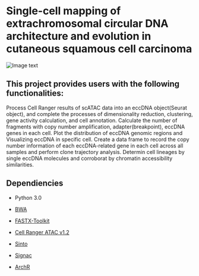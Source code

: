 # Single-cell mapping of extrachromosomal circular DNA architecture and evolution in cutaneous squamous cell carcinoma

![Image text](https://github.com/Leelab-Kmmu/Single-cell-mapping-of-extrachromosomal-circular-DNA/main/workflow.png)

## This project provides users with the following functionalities:
Process Cell Ranger results of scATAC data into an eccDNA object(Seurat object), and complete the processes of dimensionality reduction, clustering, gene activity calculation, and cell annotation.
Calculate the number of fragments with copy number amplification, adapter(breakpoint), eccDNA genes in each cell. Plot the distribution of eccDNA genomic regions and Visualizing eccDNA in specific cell.
Create a data frame to record the copy number information of each eccDNA-related gene in each cell across all samples and perform clone trajectory analysis.
Determin cell lineages by single eccDNA molecules and corroborat by chromatin accessibility similarities.

## Dependiencies

* Python 3.0

* [BWA](https://github.com/lh3/bwa)

* [FASTX-Toolkit](http://hannonlab.cshl.edu/fastx_toolkit/commandline.html)
* [Cell Ranger ATAC v1.2](https://support.10xgenomics.com/single-cell-atac/software/downloads/1.2/)
* [Sinto](https://timoast.github.io/sinto/index.html)
* [Signac](https://github.com/stuart-lab/signac)
* [ArchR](https://github.com/GreenleafLab/ArchR)
